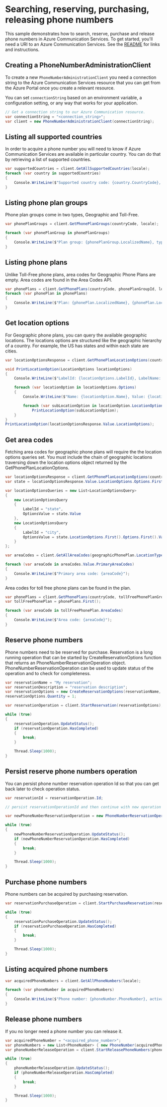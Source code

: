 # Searching, reserving, purchasing, releasing phone numbers

This sample demonstrates how to search, reserve, purchase and release phone numbers in Azure Communication Services.
To get started, you'll need a URI to an Azure Communication Services. See the [README](https://github.com/Azure/azure-sdk-for-net/blob/master/sdk/communication/Azure.Communication.Administration/README.md) for links and instructions.

## Creating a PhoneNumberAdministrationClient

To create a new `PhoneNumberAdministrationClient` you need a connection string to the Azure Communication Services resource that you can get from the Azure Portal once you create a relevant resource.

You can set `connectionString` based on an environment variable, a configuration setting, or any way that works for your application.

```C# Snippet:CreatePhoneNumberAdministrationClient
// Get a connection string to our Azure Communication resource.
var connectionString = "<connection_string>";
var client = new PhoneNumberAdministrationClient(connectionString);
```

## Listing all supported countries

In order to acquire a phone number you will need to know if Azure Communication Services are available in particular country. You can do that by retrieving a list of supported countries.

```C# Snippet:GetAllSupportedCountries
var supportedCountries = client.GetAllSupportedCountries(locale);
foreach (var country in supportedCountries)
{
    Console.WriteLine($"Supported country code: {country.CountryCode}, name: {country.LocalizedName}");
}
```

## Listing phone plan groups

Phone plan groups come in two types, Geographic and Toll-Free.

```C# Snippet:GetPhonePlanGroups
var phonePlanGroups = client.GetPhonePlanGroups(countryCode, locale);

foreach (var phonePlanGroup in phonePlanGroups)
{
    Console.WriteLine($"Plan group: {phonePlanGroup.LocalizedName}, type: {phonePlanGroup.PhoneNumberType}");
}
```

## Listing phone plans

Unlike Toll-Free phone plans, area codes for Geographic Phone Plans are empty. Area codes are found in the Area Codes API.

```C# Snippet:GetPhonePlans
var phonePlans = client.GetPhonePlans(countryCode, phonePlanGroupId, locale);
foreach (var phonePlan in phonePlans)
{
    Console.WriteLine($"Plan: {phonePlan.LocalizedName}, {phonePlan.LocationType}");
}
```

## Get location options

For Geographic phone plans, you can query the available geographic locations. The locations options are structured like the geographic hierarchy of a country. For example, the US has states and within each state are cities.

```C# Snippet:GetPhonePlanLocationOptions
var locationOptionsResponse = client.GetPhonePlanLocationOptions(countryCode, geographicPhonePlanGroup.PhonePlanGroupId, phonePlanId);

void PrintLocationOption(LocationOptions locationOptions)
{
    Console.WriteLine($"LabelId: {locationOptions.LabelId}, LabelName: {locationOptions.LabelName}");

    foreach (var locationOption in locationOptions.Options)
    {
        Console.WriteLine($"Name: {locationOption.Name}, Value: {locationOption.Value}");

        foreach (var subLocationOption in locationOption.LocationOptions)
            PrintLocationOption(subLocationOption);
    }
}
PrintLocationOption(locationOptionsResponse.Value.LocationOptions);
```

## Get area codes

Fetching area codes for geographic phone plans will require the the location options queries set. You must include the chain of geographic locations traversing down the location options object returned by the GetPhonePlanLocationOptions.

```C# Snippet:GeographicalAreaCodes
var locationOptionsResponse = client.GetPhonePlanLocationOptions(countryCode, geographicPhonePlanGroupId, geographicPhonePlanId);
var state = locationOptionsResponse.Value.LocationOptions.Options.First();

var locationOptionsQueries = new List<LocationOptionsQuery>
{
    new LocationOptionsQuery
    {
        LabelId = "state",
        OptionsValue = state.Value
    },
    new LocationOptionsQuery
    {
        LabelId = "city",
        OptionsValue = state.LocationOptions.First().Options.First().Value
    }
};

var areaCodes = client.GetAllAreaCodes(geographicPhonePlan.LocationType.ToString(), countryCode, geographicPhonePlan.PhonePlanId, locationOptionsQueries);

foreach (var areaCode in areaCodes.Value.PrimaryAreaCodes)
{
    Console.WriteLine($"Primary area code: {areaCode}");
}
```

Area codes for toll free phone plans can be found in the plan.

```C# Snippet:TollFreePlanAreCodes
var phonePlans = client.GetPhonePlans(countryCode, tollFreePhonePlanGroupId, locale);
var tollFreePhonePlan = phonePlans.First();

foreach (var areaCode in tollFreePhonePlan.AreaCodes)
{
    Console.WriteLine($"Area code: {areaCode}");
}
```

## Reserve phone numbers

Phone numbers need to be reserved for purchase. Reservation is a long running operation that can be started by CreateReservationOptions function that returns an PhoneNumberReservationOperation object. PhoneNumberReservationOperation can be used to update status of the operation and to check for completeness.

```C# Snippet:ReservePhoneNumbers
var reservationName = "My reservation";
var reservationDescription = "reservation description";
var reservationOptions = new CreateReservationOptions(reservationName, reservationDescription, new[] { phonePlanId }, areaCode);
reservationOptions.Quantity = 1;

var reservationOperation = client.StartReservation(reservationOptions);

while (true)
{
    reservationOperation.UpdateStatus();
    if (reservationOperation.HasCompleted)
    {
        break;
    }

    Thread.Sleep(1000);
}
```

## Persist reserve phone numbers operation

You can persist phone number reservation operation Id so that you can get back later to check operation status.

```C# Snippet:PersistReservePhoneNumbersOperation
var reservationId = reservationOperation.Id;

// persist reservationOperationId and then continue with new operation

var newPhoneNumberReservationOperation = new PhoneNumberReservationOperation(client, reservationId);

while (true)
{
    newPhoneNumberReservationOperation.UpdateStatus();
    if (newPhoneNumberReservationOperation.HasCompleted)
    {
        break;
    }

    Thread.Sleep(1000);
}
```

## Purchase phone numbers

Phone numbers can be acquired by purchasing reservation.

```C# Snippet:StartPurchaseReservation
var reservationPurchaseOperation = client.StartPurchaseReservation(reservationId);

while (true)
{
    reservationPurchaseOperation.UpdateStatus();
    if (reservationPurchaseOperation.HasCompleted)
    {
        break;
    }

    Thread.Sleep(1000);
}
```

## Listing acquired phone numbers

```C# Snippet:ListAcquiredPhoneNumbers
var acquiredPhoneNumbers = client.GetAllPhoneNumbers(locale);

foreach (var phoneNumber in acquiredPhoneNumbers)
{
    Console.WriteLine($"Phone number: {phoneNumber.PhoneNumber}, activation state: {phoneNumber.ActivationState}");
}
```

## Release phone numbers

If you no longer need a phone number you can release it.

```C# Snippet:ReleasePhoneNumbers
var acquiredPhoneNumber = "<acquired_phone_number>";
var phoneNumbers = new List<PhoneNumber> { new PhoneNumber(acquiredPhoneNumber) };
var phoneNumberReleaseOperation = client.StartReleasePhoneNumbers(phoneNumbers);

while (true)
{
    phoneNumberReleaseOperation.UpdateStatus();
    if (phoneNumberReleaseOperation.HasCompleted)
    {
        break;
    }

    Thread.Sleep(1000);
}
```
